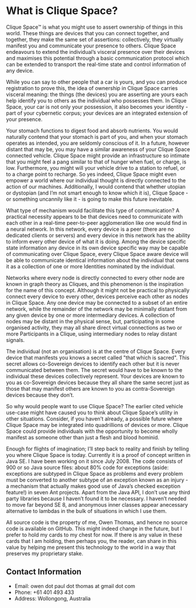 # What is Clique Space?

Clique Space™ is what you might use to assert ownership of things in this world. These things are devices that you can connect together, and together, they make the same set of assertions: collectively, they virtually manifest you and communicate your presence to others. Clique Space endeavours to extend the individual’s visceral presence over their devices and maximises this potential through a basic communication protocol which can be extended to transport the real-time state and control information of any device.

While you can say to other people that a car is yours, and you can produce registration to prove this, the idea of ownership in Clique Space carries visceral meaning: the things (the devices) you are asserting are yours each help identify you to others as the individual who possesses them. In Clique Space, your car is not only your possession, it also becomes your identity - part of your cybernetic corpus; your devices are an integrated extension of your presence.

Your stomach functions to digest food and absorb nutrients. You would naturally contend that your stomach is part of you, and when your stomach operates as intended, you are seldomly conscious of it. In a future, however distant that may be, you may have a similar awareness of your Clique Space connected vehicle. Clique Space might provide an infrastructure so intimate that you might feel a pang similar to that of hunger when fuel, or charge, is low. Furthermore, you might will your vehicle drive to a station to refuel, or to a charge point to recharge. So yes indeed, Clique Space might even empower a world where our individual thought is directly connected to the action of our machines. Additionally, I would contend that whether utopian or dystopian (and I’m not smart enough to know which it is), Clique Space - or something uncannily like it - is going to make this future inevitable.

What type of mechanism would facilitate this type of communication? A practical necessity appears to be that devices need to communicate with each other in a real-time peer-to-peer agglomeration like one would find in a neural network. In this network, every device is a peer (there are no dedicated clients or servers) and every device in this network has the ability to inform every other device of what it is doing. Among the device specific state information any device in its own device specific way may be capable of communicating over Clique Space, every Clique Space aware device will be able to communicate identical information about the individual that owns it as a collection of one or more Identities nominated by the individual.

Networks where every node is directly connected to every other node are known in graph theory as Cliques, and this phenomenon is the inspiration for the name of this concept. Although it might not be practical to physically connect every device to every other, devices perceive each other as nodes in Clique Space. Any one device may be connected to a subset of an entire network, while the remainder of the network may be minimally distant from any given device by one or more intermediary devices. A collection of nodes may be distant in the physical sense, but, participating in some organised activity, they may all share direct virtual connections as two or more Participants in a Clique, using intermediary nodes to relay distant signals.

The individual (not an organisation) is at the centre of Clique Space. Every device that manifests you knows a secret called "that which is sacred". This secret allows co-Sovereign devices to identify each other but it is never communicated between them. The secret would have to be known to the individual these devices collectively represent. Your devices are known to you as co-Sovereign devices because they all share the same secret just as those that may manifest others are known to you as contra-Sovereign devices because they don’t.

So why would people want to use Clique Space? The earlier cited vehicle use-case might have caused you to think about Clique Space’s utility in other situations. Consider, if you haven’t already, a possible future where Clique Space may be integrated into quadrillions of devices or more. Clique Space could provide individuals with the opportunity to become wholly manifest as someone other than just a flesh and blood hominid.

Enough for flights of imagination; I’ll step back to reality and finish by telling you where Clique Space is today. Currently it is a proof of concept written in Java SE. I have been working on it since July 2008. The code consists of 900 or so Java source files: about 80% code for exceptions (aside: exceptions are subtyped in Clique Space as problems and every problem must be converted to another subtype of an exception known as an injury - a mechanism that actually makes good use of Java’s checked exception feature!) in seven Ant projects. Apart from the Java API, I don’t use any third party libraries because I haven’t found it to be necessary. I haven’t needed to move far beyond SE 8, and anonymous inner classes appear anecessary alternative to lambdas in the bulk of situations in which I use them.

All source code is the property of me, Owen Thomas, and hence no source code is available on GitHub. This might indeed change in the future, but I prefer to hold my cards to my chest for now. If there is any value in these cards that I am holding, then  perhaps you, the reader, can share in this value by helping me present this technology to the world in a way that preserves my proprietary stake.

## Contact Information ##

* Email:    owen dot paul dot thomas at gmail dot com
* Phone:    +61 401 493 433
* Address:  Wollongong, Australia
